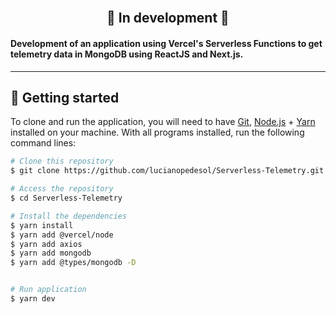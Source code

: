 <br>
<div align="center">

  ## 🚀  In development 🚀

  <h4 align="left">
    Development of an application using Vercel's Serverless Functions to get telemetry data in MongoDB using ReactJS and Next.js.
  </h4>
   
</div>

---

## 🚀 Getting started

To clone and run the application, you will need to have [Git](https://git-scm.com), [Node.js](https://nodejs.org) + [Yarn](https://yarnpkg.com) installed on your machine. With all programs installed, run the following command lines:


```bash
# Clone this repository
$ git clone https://github.com/lucianopedesol/Serverless-Telemetry.git

# Access the repository
$ cd Serverless-Telemetry

# Install the dependencies
$ yarn install
$ yarn add @vercel/node
$ yarn add axios
$ yarn add mongodb
$ yarn add @types/mongodb -D


# Run application
$ yarn dev
```


